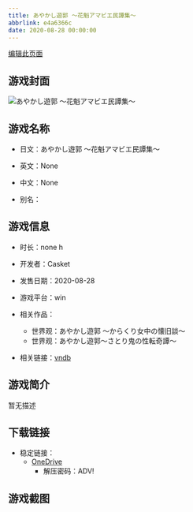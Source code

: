 ```yaml
---
title: あやかし遊郭 ～花魁アマビエ民譚集～
abbrlink: e4a6366c
date: 2020-08-28 00:00:00
---
```

[编辑此页面](https://github.com/ACG-3/ADV3-source/blob/main/source/_posts/games/%E3%81%82%E3%82%84%E3%81%8B%E3%81%97%E9%81%8A%E9%83%AD%20%EF%BD%9E%E8%8A%B1%E9%AD%81%E3%82%A2%E3%83%9E%E3%83%93%E3%82%A8%E6%B0%91%E8%AD%9A%E9%9B%86%EF%BD%9E.md)

## 游戏封面

![あやかし遊郭 ～花魁アマビエ民譚集～](https://pan.timero.xyz/onedrive/img_lib_001/%E3%81%82%E3%82%84%E3%81%8B%E3%81%97%E9%81%8A%E9%83%AD%20%EF%BD%9E%E8%8A%B1%E9%AD%81%E3%82%A2%E3%83%9E%E3%83%93%E3%82%A8%E6%B0%91%E8%AD%9A%E9%9B%86%EF%BD%9E_cover.avif)


## 游戏名称

- 日文：あやかし遊郭 ～花魁アマビエ民譚集～
- 英文：None
- 中文：None

- 别名：


## 游戏信息

- 时长：none h
- 开发者：Casket
- 发售日期：2020-08-28
- 游戏平台：win
- 相关作品：
   - 世界观：あやかし遊郭 ～からくり女中の懐旧談～
   - 世界观：あやかし遊郭～さとり鬼の性転奇譚～

- 相关链接：[vndb](https://vndb.org/v28664)


## 游戏简介

暂无描述


## 下载链接

- 稳定链接：
    - [OneDrive](https://pan.timero.xyz/onedrive/adv_lib_001/%E3%81%82%E3%82%84%E3%81%8B%E3%81%97%E9%81%8A%E9%83%AD%20%EF%BD%9E%E8%8A%B1%E9%AD%81%E3%82%A2%E3%83%9E%E3%83%93%E3%82%A8%E6%B0%91%E8%AD%9A%E9%9B%86%EF%BD%9E)
        - 解压密码：ADV!



## 游戏截图


